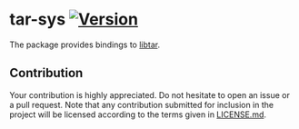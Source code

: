 # tar-sys [![Version][version-img]][version-url]

The package provides bindings to [libtar][1].

## Contribution

Your contribution is highly appreciated. Do not hesitate to open an issue or a
pull request. Note that any contribution submitted for inclusion in the project
will be licensed according to the terms given in [LICENSE.md](LICENSE.md).

[1]: http://www.feep.net/libtar

[version-img]: https://img.shields.io/crates/v/tar-sys.svg
[version-url]: https://crates.io/crates/tar-sys
